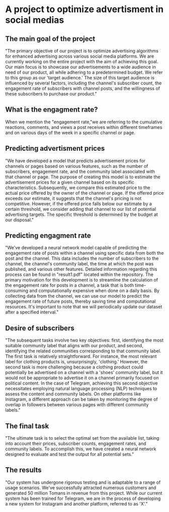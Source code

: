 # A project to optimize advertisment in social medias 
##  The main goal of the project
"The primary objective of our project is to optimize advertising algorithms for enhanced advertising across various social media platforms. We are currently working on the entire project with the aim of achieving this goal.
Our main focus is to showcase our advertisements to a wide audience in need of our product, all while adhering to a predetermined budget. We refer to this group as our 'target audience.' The size of this target audience is influenced by several factors, including the channel's subscriber count, the engagement rate of subscribers with channel posts, and the willingness of these subscribers to purchase our product."
## What is the engagment rate?
When we mention the "engagement rate,"we are referring to the cumulative reactions, comments, and views a post receives within different timeframes and on various days of the week in a specific channel or page.
## Predicting advertisment prices
"We have developed a model that predicts advertisement prices for channels or pages based on various features, such as the number of subscribers, engagement rate, and the community label associated with that channel or page. The purpose of creating this model is to estimate the advertisement prices for a given channel based on its specific characteristics.
Subsequently, we compare this estimated price to the actual price offered by the owner of the channel or page. If the offered price exceeds our estimate, it suggests that the channel's pricing is not competitive. However, if the offered price falls below our estimate by a certain threshold, we consider adding that channel to our list of potential advertising targets. The specific threshold is determined by the budget at our disposal."
## Predicting engagment rate 
"We've developed a neural network model capable of predicting the engagement rate of posts within a channel using specific data from both the post and the channel. This data includes the number of subscribers to the channel, the channel's community label, the time at which the post was published, and various other features. Detailed information regarding this process can be found in "result1.pdf" located within the repository.
The primary motivation for this development is to streamline the calculation of the engagement rate for posts in a channel, a task that is both time-consuming and computationally expensive when done on a daily basis. By collecting data from the channel, we can use our model to predict the engagement rate of future posts, thereby saving time and computational resources. It's important to note that we will periodically update our dataset after a specified interval."
## Desire of subscribers
"The subsequent tasks involve two key objectives: first, identifying the most suitable community label that aligns with our product, and second, identifying the related communities corresponding to that community label.
The first task is relatively straightforward. For instance, the most relevant label for clothing products is, unsurprisingly, 'clothing.' However, the second task is more challenging because a clothing product could potentially be advertised on a channel with a 'shoes' community label, but it would not be appropriate to advertise it on a channel primarily focused on political content.
In the case of Telegram, achieving this second objective necessitates employing natural language processing (NLP) techniques to assess the content and community labels. On other platforms like Instagram, a different approach can be taken by monitoring the degree of overlap in followers between various pages with different community labels."
## The final task
"The ultimate task is to select the optimal set from the available list, taking into account their prices, subscriber counts, engagement rates, and community labels. To accomplish this, we have created a neural network designed to evaluate and test the output for all potential sets."
## The results
"Our system has undergone rigorous testing and is adaptable to a range of usage scenarios. We've successfully attracted numerous customers and generated 50 million Tomans in revenue from this project. While our current system has been trained for Telegram, we are in the process of developing a new system for Instagram and another platform, referred to as 'X'."
